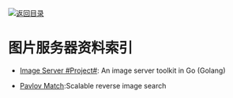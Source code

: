 [![返回目录](https://parg.co/UGo)](https://parg.co/b4z)

# 图片服务器资料索引

* [Image Server #Project#](https://github.com/pierrre/imageserver): An image server toolkit in Go (Golang)

- [Pavlov Match](https://github.com/pavlovml/match):Scalable reverse image search
